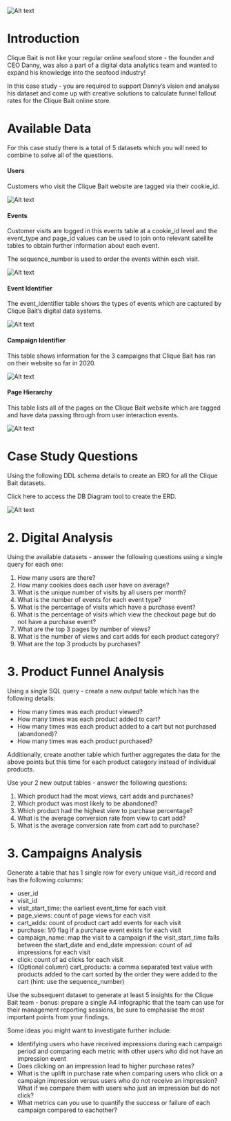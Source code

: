 ![Alt text](<clique bait pics/cb.png>)

# Introduction

Clique Bait is not like your regular online seafood store - the founder and CEO Danny, was also a part of a digital data analytics team and wanted to expand his knowledge into the seafood industry!

In this case study - you are required to support Danny’s vision and analyse his dataset and come up with creative solutions to calculate funnel fallout rates for the Clique Bait online store.


# Available Data

For this case study there is a total of 5 datasets which you will need to combine to solve all of the questions.


#### Users

Customers who visit the Clique Bait website are tagged via their cookie_id.

![Alt text](<clique bait pics/cb1.png>)


#### Events

Customer visits are logged in this events table at a cookie_id level and the event_type and page_id values can be used to join onto relevant satellite tables to obtain further information about each event.

The sequence_number is used to order the events within each visit.

![Alt text](<clique bait pics/cb2.png>)



#### Event Identifier

The event_identifier table shows the types of events which are captured by Clique Bait’s digital data systems.

![Alt text](<clique bait pics/cb3.png>)


#### Campaign Identifier

This table shows information for the 3 campaigns that Clique Bait has ran on their website so far in 2020.

![Alt text](<clique bait pics/cb4.png>)


#### Page Hierarchy

This table lists all of the pages on the Clique Bait website which are tagged and have data passing through from user interaction events.

![Alt text](<clique bait pics/cb5.png>)



# Case Study Questions

Using the following DDL schema details to create an ERD for all the Clique Bait datasets.

Click here to access the DB Diagram tool to create the ERD.

![Alt text](<clique bait pics/cb6.png>)


# 2. Digital Analysis

Using the available datasets - answer the following questions using a single query for each one:

1. How many users are there?
2. How many cookies does each user have on average?
3. What is the unique number of visits by all users per month?
4. What is the number of events for each event type?
5. What is the percentage of visits which have a purchase event?
6. What is the percentage of visits which view the checkout page but do not have a purchase event?
7. What are the top 3 pages by number of views?
8. What is the number of views and cart adds for each product category?
9. What are the top 3 products by purchases?


# 3. Product Funnel Analysis

Using a single SQL query - create a new output table which has the following details:

   - How many times was each product viewed?
   - How many times was each product added to cart?
   - How many times was each product added to a cart but not purchased (abandoned)?
   - How many times was each product purchased?
  
Additionally, create another table which further aggregates the data for the above points but this time for each product category instead of individual products.

Use your 2 new output tables - answer the following questions:

1. Which product had the most views, cart adds and purchases?
2. Which product was most likely to be abandoned?
3. Which product had the highest view to purchase percentage?
4. What is the average conversion rate from view to cart add?
5. What is the average conversion rate from cart add to purchase?


# 3. Campaigns Analysis

Generate a table that has 1 single row for every unique visit_id record and has the following columns:

   - user_id
   - visit_id
   - visit_start_time: the earliest event_time for each visit
   - page_views: count of page views for each visit
   - cart_adds: count of product cart add events for each visit
   - purchase: 1/0 flag if a purchase event exists for each visit
   - campaign_name: map the visit to a campaign if the visit_start_time falls between the start_date and end_date
    impression: count of ad impressions for each visit
   - click: count of ad clicks for each visit
   - (Optional column) cart_products: a comma separated text value with products added to the cart sorted by the order they were added to the cart (hint: use the sequence_number)

Use the subsequent dataset to generate at least 5 insights for the Clique Bait team - bonus: prepare a single A4 infographic that the team can use for their management reporting sessions, be sure to emphasise the most important points from your findings.

Some ideas you might want to investigate further include:

   - Identifying users who have received impressions during each campaign period and comparing each metric with other users who did not have an impression event
   - Does clicking on an impression lead to higher purchase rates?
   - What is the uplift in purchase rate when comparing users who click on a campaign impression versus users who do not receive an impression? What if we compare them with users who just an impression but do not click?
   - What metrics can you use to quantify the success or failure of each campaign compared to eachother?






















